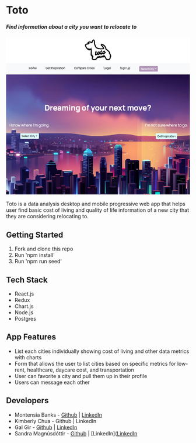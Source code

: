 # Toto

##### Find information about a city you want to relocate to

![Toto website](https://github.com/2111-caramel/caramel/blob/main/public/toto_img.png?raw=true)

Toto is a data analysis desktop and mobile progressive web app that helps user find basic cost of living and quality of life information of a new city that they are considering relocating to.

## Getting Started

1. Fork and clone this repo
2. Run 'npm install'
3. Run 'npm run seed'

## Tech Stack

- React.js
- Redux
- Chart.js
- Node.js
- Postgres

## App Features

- List each cities individually showing cost of living and other data metrics with charts
- Form that allows the user to list cities based on specific metrics for low-rent, healthcare, daycare cost, and transportation
- User can favorite a city and pull them up in their profile
- Users can message each other

## Developers

- Montensia Banks - [Github](https://github.com/monteecode) | [LinkedIn](https://www.linkedin.com/in/montensia/)
- Kimberly Chua - Github | LinkedIn
- Gal Gir - [Github](https://github.com/monteecode)  | [LinkedIn](https://www.linkedin.com/in/montensia/)
- Sandra Magnúsdóttir - [Github](https://github.com/Galilior) | [LinkedIn]([LinkedIn](www.linkedin.com/in/gal-l-gir)
